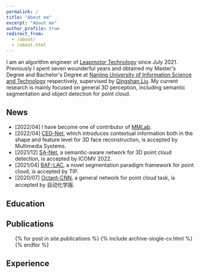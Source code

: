 ```yaml
---
permalink: /
title: "About me"
excerpt: "About me"
author_profile: true
redirect_from: 
  - /about/
  - /about.html
---
```


I am an algorithm engineer of [Leapmotor Technology](https://www.leapmotor.com/home) since July 2021. Previously I spent seven wounderful years and obtained my Master's Degree and Bachelor's Degree at [Nanjing University of Information Science and Technology](https://www.nuist.edu.cn/main.htm) respectively, supervised by [Qingshan Liu](https://faculty.nuist.edu.cn/liuqingshan/zh_CN/index.htm). My current research is mainly focused on general 3D perception, including semantic segmentation and object detection for point cloud.

News
----

- [2022/04] I have become one of contributor of [MMLab](https://openmmlab.com/).
- [2022/04] [CED-Net](https://link.springer.com/article/10.1007/s00530-022-00938-2), which introduces contextual information both in the shape and feature level for 3D face reconstruction, is accepted by Multimedia Systems.
- [2021/12] [SA-Net](https://www.spiedigitallibrary.org/conference-proceedings-of-spie/12173/1217318/Semantic-aware-object-detection-for-3D-point-cloud/10.1117/12.2634724.short?SSO=1), a semantic-aware network for 3D point cloud detection, is accepted by ICOMV 2022.
- [2021/04] [BAF-LAC](https://ieeexplore.ieee.org/abstract/document/9410334), a novel segmentation paradigm framework for point cloud, is accepted by TIP.
- [2020/07] [Octant-CNN](http://www.aas.net.cn/article/doi/10.16383/j.aas.c200080), a general network for point cloud task, is accepted by 自动化学报. 

Education
---------

Publications
------------

<ul>{% for post in site.publications %}
    {% include archive-single-cv.html %}
  {% endfor %}</ul>

Experience
----------

